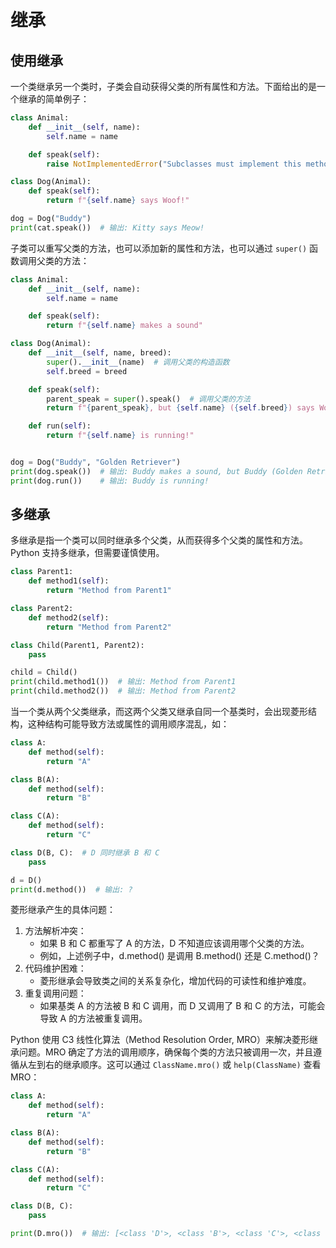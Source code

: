 # 继承

## 使用继承

一个类继承另一个类时，子类会自动获得父类的所有属性和方法。下面给出的是一个继承的简单例子：

```py
class Animal:
    def __init__(self, name):
        self.name = name

    def speak(self):
        raise NotImplementedError("Subclasses must implement this method")

class Dog(Animal):
    def speak(self):
        return f"{self.name} says Woof!"

dog = Dog("Buddy")
print(cat.speak())  # 输出: Kitty says Meow!
```

子类可以重写父类的方法，也可以添加新的属性和方法，也可以通过 `super()` 函数调用父类的方法：

```py
class Animal:
    def __init__(self, name):
        self.name = name

    def speak(self):
        return f"{self.name} makes a sound"

class Dog(Animal):
    def __init__(self, name, breed):
        super().__init__(name)  # 调用父类的构造函数
        self.breed = breed

    def speak(self):
        parent_speak = super().speak()  # 调用父类的方法
        return f"{parent_speak}, but {self.name} ({self.breed}) says Woof!"

    def run(self):
        return f"{self.name} is running!"


dog = Dog("Buddy", "Golden Retriever")
print(dog.speak())  # 输出: Buddy makes a sound, but Buddy (Golden Retriever) says Woof!
print(dog.run())    # 输出: Buddy is running!
```

## 多继承

多继承是指一个类可以同时继承多个父类，从而获得多个父类的属性和方法。Python 支持多继承，但需要谨慎使用。

```py
class Parent1:
    def method1(self):
        return "Method from Parent1"

class Parent2:
    def method2(self):
        return "Method from Parent2"

class Child(Parent1, Parent2):
    pass

child = Child()
print(child.method1())  # 输出: Method from Parent1
print(child.method2())  # 输出: Method from Parent2
```

当一个类从两个父类继承，而这两个父类又继承自同一个基类时，会出现菱形结构，这种结构可能导致方法或属性的调用顺序混乱，如：

```py
class A:
    def method(self):
        return "A"

class B(A):
    def method(self):
        return "B"

class C(A):
    def method(self):
        return "C"

class D(B, C):  # D 同时继承 B 和 C
    pass

d = D()
print(d.method())  # 输出: ?
```

菱形继承产生的具体问题：

1. 方法解析冲突：
   - 如果 B 和 C 都重写了 A 的方法，D 不知道应该调用哪个父类的方法。
   - 例如，上述例子中，d.method() 是调用 B.method() 还是 C.method()？
2. 代码维护困难：
   - 菱形继承会导致类之间的关系复杂化，增加代码的可读性和维护难度。
3. 重复调用问题：
   - 如果基类 A 的方法被 B 和 C 调用，而 D 又调用了 B 和 C 的方法，可能会导致 A 的方法被重复调用。

Python 使用 C3 线性化算法（Method Resolution Order, MRO）来解决菱形继承问题。MRO 确定了方法的调用顺序，确保每个类的方法只被调用一次，并且遵循从左到右的继承顺序。这可以通过 `ClassName.mro()` 或 `help(ClassName)` 查看 MRO：

```py
class A:
    def method(self):
        return "A"

class B(A):
    def method(self):
        return "B"

class C(A):
    def method(self):
        return "C"

class D(B, C):
    pass

print(D.mro())  # 输出: [<class 'D'>, <class 'B'>, <class 'C'>, <class 'A'>, <class 'object'>]
```

